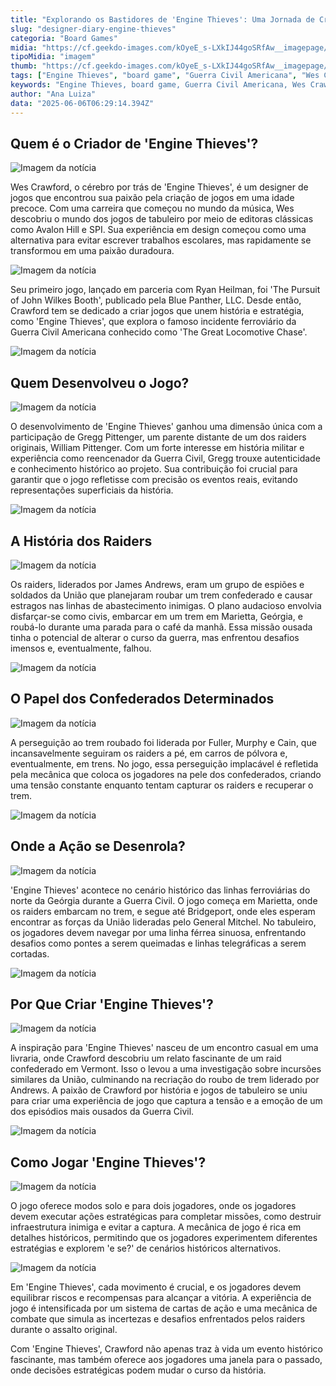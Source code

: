 ```yaml
---
title: "Explorando os Bastidores de 'Engine Thieves': Uma Jornada de Criação e História"
slug: "designer-diary-engine-thieves"
categoria: "Board Games"
midia: "https://cf.geekdo-images.com/kOyeE_s-LXkIJ44goSRfAw__imagepage/img/8t9K09E2OhhDmq_sgPVjQbdI398=/fit-in/900x600/filters:no_upscale():strip_icc()/pic8594762.png"
tipoMidia: "imagem"
thumb: "https://cf.geekdo-images.com/kOyeE_s-LXkIJ44goSRfAw__imagepage/img/8t9K09E2OhhDmq_sgPVjQbdI398=/fit-in/900x600/filters:no_upscale():strip_icc()/pic8594762.png"
tags: ["Engine Thieves", "board game", "Guerra Civil Americana", "Wes Crawford", "The Great Locomotive Chase", "design de jogos", "história", "jogos de tabuleiro históricos", "estratégia", "mecânica de jogo"]
keywords: "Engine Thieves, board game, Guerra Civil Americana, Wes Crawford, The Great Locomotive Chase, design de jogos, história, jogos de tabuleiro históricos, estratégia, mecânica de jogo"
author: "Ana Luiza"
data: "2025-06-06T06:29:14.394Z"
---
```


## Quem é o Criador de 'Engine Thieves'?

![Imagem da notícia](https://cf.geekdo-images.com/5B7HClcGb3NxubZkEMvP5w__imagepage/img/d8HjyEq4W2X8vx1krjRzHOcUgE8=/fit-in/900x600/filters:no_upscale():strip_icc()/pic8790653.jpg)

Wes Crawford, o cérebro por trás de 'Engine Thieves', é um designer de jogos que encontrou sua paixão pela criação de jogos em uma idade precoce. Com uma carreira que começou no mundo da música, Wes descobriu o mundo dos jogos de tabuleiro por meio de editoras clássicas como Avalon Hill e SPI. Sua experiência em design começou como uma alternativa para evitar escrever trabalhos escolares, mas rapidamente se transformou em uma paixão duradoura.

![Imagem da notícia](https://cf.geekdo-images.com/bvTP5tiMGLO0mmocCToTUg__imagepage/img/9NH4I3Dq-XgLupxRdpCvQbz1YLk=/fit-in/900x600/filters:no_upscale():strip_icc()/pic8790652.jpg)

Seu primeiro jogo, lançado em parceria com Ryan Heilman, foi 'The Pursuit of John Wilkes Booth', publicado pela Blue Panther, LLC. Desde então, Crawford tem se dedicado a criar jogos que unem história e estratégia, como 'Engine Thieves', que explora o famoso incidente ferroviário da Guerra Civil Americana conhecido como 'The Great Locomotive Chase'.

![Imagem da notícia](https://cf.geekdo-images.com/-Xwd4Fot3H13b4yWQK8_UQ__imagepage/img/moxfmjfCM_45sc12NI1psmjsmmw=/fit-in/900x600/filters:no_upscale():strip_icc()/pic8790657.jpg)

## Quem Desenvolveu o Jogo?

![Imagem da notícia](https://cf.geekdo-images.com/w6ZVuhyEUEC9hWipf1MBjg__imagepage/img/udXsnS2ja1HJLBpAPXIVJhv2KbM=/fit-in/900x600/filters:no_upscale():strip_icc()/pic8790659.png)

O desenvolvimento de 'Engine Thieves' ganhou uma dimensão única com a participação de Gregg Pittenger, um parente distante de um dos raiders originais, William Pittenger. Com um forte interesse em história militar e experiência como reencenador da Guerra Civil, Gregg trouxe autenticidade e conhecimento histórico ao projeto. Sua contribuição foi crucial para garantir que o jogo refletisse com precisão os eventos reais, evitando representações superficiais da história.

![Imagem da notícia](https://cf.geekdo-images.com/VlV0r28zSYV5NBBuJtCnkQ__imagepage/img/5L--sYwyYVoL7CmPP6dm5H81TPw=/fit-in/900x600/filters:no_upscale():strip_icc()/pic8790663.jpg)

## A História dos Raiders

![Imagem da notícia](https://cf.geekdo-images.com/ZUGcpQIRE42P4GUdbowCLQ__imagepage/img/25LQ-ejT2Me_fB2Y71DDzMhVcvo=/fit-in/900x600/filters:no_upscale():strip_icc()/pic8790672.jpg)

Os raiders, liderados por James Andrews, eram um grupo de espiões e soldados da União que planejaram roubar um trem confederado e causar estragos nas linhas de abastecimento inimigas. O plano audacioso envolvia disfarçar-se como civis, embarcar em um trem em Marietta, Geórgia, e roubá-lo durante uma parada para o café da manhã. Essa missão ousada tinha o potencial de alterar o curso da guerra, mas enfrentou desafios imensos e, eventualmente, falhou.

![Imagem da notícia](https://cf.geekdo-images.com/n7puhuPuRlxx1pLo8x2VHg__imagepage/img/EcTkVC2JBEQ9PLs1iJP8ZNmSxRo=/fit-in/900x600/filters:no_upscale():strip_icc()/pic8790676.png)

## O Papel dos Confederados Determinados

![Imagem da notícia](https://cf.geekdo-images.com/MXfi3gN43mW_EIPBuQv2NQ__imagepage/img/ITuqdl3-dnByc7HYMXBxT9XA7Fc=/fit-in/900x600/filters:no_upscale():strip_icc()/pic8790682.jpg)

A perseguição ao trem roubado foi liderada por Fuller, Murphy e Cain, que incansavelmente seguiram os raiders a pé, em carros de pólvora e, eventualmente, em trens. No jogo, essa perseguição implacável é refletida pela mecânica que coloca os jogadores na pele dos confederados, criando uma tensão constante enquanto tentam capturar os raiders e recuperar o trem.

![Imagem da notícia](https://cf.geekdo-images.com/zGVMVXxylcEZ5a0kXSGdzw__imagepage/img/Rqd7YWOMPFo3G1Zurp_hkjMzDFU=/fit-in/900x600/filters:no_upscale():strip_icc()/pic8790684.png)

## Onde a Ação se Desenrola?

![Imagem da notícia](https://cf.geekdo-images.com/9HExLcGSCANCoMEOOPGKow__imagepage/img/a3_pq8HL_xKh3_8A_ZsDb3S3h98=/fit-in/900x600/filters:no_upscale():strip_icc()/pic8790694.png)

'Engine Thieves' acontece no cenário histórico das linhas ferroviárias do norte da Geórgia durante a Guerra Civil. O jogo começa em Marietta, onde os raiders embarcam no trem, e segue até Bridgeport, onde eles esperam encontrar as forças da União lideradas pelo General Mitchel. No tabuleiro, os jogadores devem navegar por uma linha férrea sinuosa, enfrentando desafios como pontes a serem queimadas e linhas telegráficas a serem cortadas.

![Imagem da notícia](https://cf.geekdo-images.com/5Zx72D0h0SytLi685yAAOg__imagepage/img/XxW9IAq2xUY_xI5scmhJAcGHx8g=/fit-in/900x600/filters:no_upscale():strip_icc()/pic8790687.jpg)

## Por Que Criar 'Engine Thieves'?

![Imagem da notícia](https://cf.geekdo-images.com/StpMxUF6PWuiuEQUnslmDA__imagepage/img/QZVKzltc7NFL9-7EYy_Xm7QK3Is=/fit-in/900x600/filters:no_upscale():strip_icc()/pic8790738.png)

A inspiração para 'Engine Thieves' nasceu de um encontro casual em uma livraria, onde Crawford descobriu um relato fascinante de um raid confederado em Vermont. Isso o levou a uma investigação sobre incursões similares da União, culminando na recriação do roubo de trem liderado por Andrews. A paixão de Crawford por história e jogos de tabuleiro se uniu para criar uma experiência de jogo que captura a tensão e a emoção de um dos episódios mais ousados da Guerra Civil.

![Imagem da notícia](https://cf.geekdo-images.com/N7SZLKSgQlbiyW2_QsaoPw__imagepage/img/uN0XeHUVroZPQxjuF5PwrxnR_3E=/fit-in/900x600/filters:no_upscale():strip_icc()/pic8790747.png)

## Como Jogar 'Engine Thieves'?

![Imagem da notícia](https://cf.geekdo-images.com/KZsTRzSlVveRyAVvktQa5A__imagepage/img/ps_HVMkLi8pdO2X1oWq3o2uTUw8=/fit-in/900x600/filters:no_upscale():strip_icc()/pic8790751.jpg)

O jogo oferece modos solo e para dois jogadores, onde os jogadores devem executar ações estratégicas para completar missões, como destruir infraestrutura inimiga e evitar a captura. A mecânica de jogo é rica em detalhes históricos, permitindo que os jogadores experimentem diferentes estratégias e explorem 'e se?' de cenários históricos alternativos.

![Imagem da notícia](https://cf.geekdo-images.com/-oyytYIP8dCY5kTGmgLnwQ__imagepage/img/xV44lxrJ_Ia70l7T14k0l4CEdbw=/fit-in/900x600/filters:no_upscale():strip_icc()/pic8790700.jpg)

Em 'Engine Thieves', cada movimento é crucial, e os jogadores devem equilibrar riscos e recompensas para alcançar a vitória. A experiência de jogo é intensificada por um sistema de cartas de ação e uma mecânica de combate que simula as incertezas e desafios enfrentados pelos raiders durante o assalto original.

Com 'Engine Thieves', Crawford não apenas traz à vida um evento histórico fascinante, mas também oferece aos jogadores uma janela para o passado, onde decisões estratégicas podem mudar o curso da história.